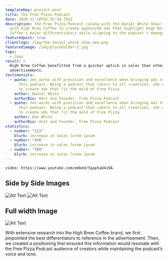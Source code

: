 ```yaml
---
templateKey: project-post
title: The Free Pizza Podcast
date: 2020-11-10T02:55:34.791Z
description: The Free Pizza Podcast (along with the Daniel White Show) partnered
  with High Brew Coffee to create sponsored ads that highlight High Brew
  Coffee's major differentiators while aligning to the podcast's demographic.
featuredpost: true
clientlogo: /img/the_daniel_white_show_new.png
featuredimage: /img/placeholder-2.jpg
tags:
  - Copy
result: >
  High Brew Coffee benefitted from a quicker uptick in sales than other podcast
  advertisements.
testimonials:
  - quote: Jen works with precision and excellence when bringing ads to life for
      this podcast. Being a podcast that caters to all creatives, she was able
      to create ads that fit the mold of Free Pizza
    author: Daniel White
    authorBio: Host and Founder, Free Pizza Podcast
  - quote: Jen works with precision and excellence when bringing ads to life for
      this podcast. Being a podcast that caters to all creatives, she was able
      to create ads that fit the mold of Free Pizza
    author: Dan White
    authorBio: Host and Founder, Free Pizza Podcast
statistics:
  - number: "123"
    blurb: increase in sales lorem ipsum
  - number: "456"
    blurb: increase in sales lorem ipsum
  - number: "789"
    blurb: increase in sales lorem ipsum
---
```

`video: https://www.youtube.com/embed/5qap5aO4i9A`

## Side by Side Images

![Alt Text](/img/404-cropped.jpg#width=49%" "Test")
![Alt Text](/img/404-cropped.jpg#width=49%" "Test")

## Full width Image

![Alt Text](/img/404-cropped.jpg "Test")

With extensive research into the High Brew Coffee brand, we first pinpointed the best differentiators to reference in the advertisement. Then, we created a positioning that ensured this information would resonate with the Free Pizza Podcast audience of creators while maintaining the podcast’s voice and tone.